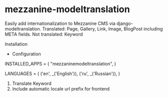 mezzanine-modeltranslation
==========================

Easily add internationalization to Mezzanine CMS via django-modeltranslation.
Translated: Page, Gallery, Link, Image, BlogPost including META fields.
Not translated: Keyword

Installation

* Configuration

INSTALLED_APPS = (
    "mezzaninemodeltranslation",
)

LANGUAGES = (
    ('en', _('English')),
    ('ru', _('Russian')),
)

1. Translate Keyword
2. Include automatic locale url prefix for frontend
